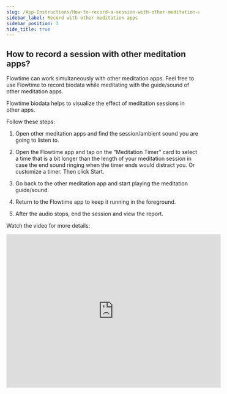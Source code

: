 ```yaml
---
slug: /App-Instructions/How-to-record-a-session-with-other-meditation-apps
sidebar_label: Record with other meditation apps
sidebar_position: 3
hide_title: true
---
```


## How to record a session with other meditation apps?

Flowtime can work simultaneously with other meditation apps. Feel free to use Flowtime to record biodata while meditating with the guide/sound of other meditation apps.  


Flowtime biodata helps to visualize the effect of meditation sessions in other apps.  


Follow these steps: 

1. Open other meditation apps and find the session/ambient sound you are going to listen to. 

2. Open the Flowtime app and tap on the “Meditation Timer” card to select a time that is a bit longer than the length of your meditation session in case the end sound ringing when the timer ends would distract you. Or customize a timer. Then click Start.  

3. Go back to the other meditation app and start playing the meditation guide/sound. 

4. Return to the Flowtime app to keep it running in the foreground. 

5. After the audio stops, end the session and view the report. 


Watch the video for more details:

<iframe width="560" height="400" src="https://www.youtube.com/embed/dUMJukR7iVA" title="Flowtime app works with other meditation apps" frameborder="0" allow="accelerometer; autoplay; clipboard-write; encrypted-media; gyroscope; picture-in-picture" allowfullscreen></iframe>
